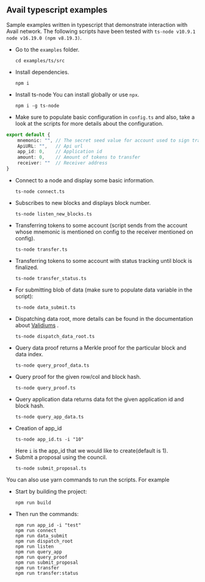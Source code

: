 ## Avail typescript examples

Sample examples written in typescript that demonstrate interaction with Avail network.
The following scripts have been tested with `ts-node v10.9.1 node v16.19.0 (npm v8.19.3)`.

- Go to the `examples` folder.

    ```
    cd examples/ts/src
    ```

- Install dependencies.

    ```
    npm i
    ```

- Install ts-node
  You can install globally or use `npx`.
    ```
    npm i -g ts-node
    ```

- Make sure to populate basic configuration in `config.ts` and also, take a look at the scripts for more details about
  the configuration.

```typescript
export default {
    mnemonic: "", // The secret seed value for account used to sign transactions 
    ApiURL: "",   // Api url
    app_id: 0,    // Application id 
    amount: 0,    // Amount of tokens to transfer
    receiver: ""  // Receiver address
}
```

- Connect to a node and display some basic information.
    ```
    ts-node connect.ts 
    ```
- Subscribes to new blocks and displays block number.
    ```
    ts-node listen_new_blocks.ts 
    ```
- Transferring tokens to some account (script sends from the account whose mnemonic is mentioned on config to the
  receiver mentioned on config).
    ```
    ts-node transfer.ts
    ```
- Transferring tokens to some account with status tracking until block is finalized.
    ```
    ts-node transfer_status.ts
    ```
- For submitting blob of data (make sure to populate data variable in the script):
    ``` 
    ts-node data_submit.ts
    ```
- Dispatching data root, more details can be found in the documentation about [Validiums](..%2Fvalidium%2FReadme.md) .
    ``` 
    ts-node dispatch_data_root.ts  
    ```
- Query data proof returns a Merkle proof for the particular block and data index.
    ```
    ts-node query_proof_data.ts
    ```
- Query proof for the given row/col and block hash.
    ```
    ts-node query_proof.ts
    ```
- Query application data returns data fot the given application id and block hash.
    ```
    ts-node query_app_data.ts
    ```
- Creation of app_id
    ```
    ts-node app_id.ts -i "10"
    ```
  Here `i` is the app_id that we would like to create(default is 1).
- Submit a proposal using the council.
    ```
    ts-node submit_proposal.ts
    ```
You can also use yarn commands to run the scripts. For example 
- Start by building the project:
    ```
    npm run build
    ```

- Then run the commands:
    ```
    npm run app_id -i "test"
    npm run connect
    npm run data_submit
    npm run dispatch_root
    npm run listen
    npm run query_app
    npm run query_proof
    npm run submit_proposal
    npm run transfer
    npm run transfer:status
    ```
